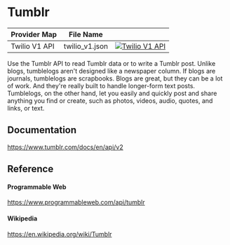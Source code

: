 # Tumblr

| Provider Map  | File Name      |                                                                                                                                                                                                                                 |
|---------------|----------------|---------------------------------------------------------------------------------------------------------------------------------------------------------------------------------------------------------------------------------|
| Twilio V1 API | twilio_v1.json | [![Twilio V1 API](https://d233zlhvpze22y.cloudfront.net/github/bitscoopaddbuttonxsmall.png)](https://bitscoop.com/maps/create?source=https://raw.githubusercontent.com/bitscooplabs/provider-maps/master/twilio/twilio_v1.json) |

Use the Tumblr API to read Tumblr data or to write a Tumblr post. Unlike blogs, tumblelogs aren't designed like a newspaper column. If blogs are journals, tumblelogs are scrapbooks. Blogs are great, but they can be a lot of work. And they're really built to handle longer-form text posts. Tumblelogs, on the other hand, let you easily and quickly post and share anything you find or create, such as photos, videos, audio, quotes, and links, or text.

## Documentation
https://www.tumblr.com/docs/en/api/v2

## Reference

#### Programmable Web
https://www.programmableweb.com/api/tumblr

#### Wikipedia
https://en.wikipedia.org/wiki/Tumblr
